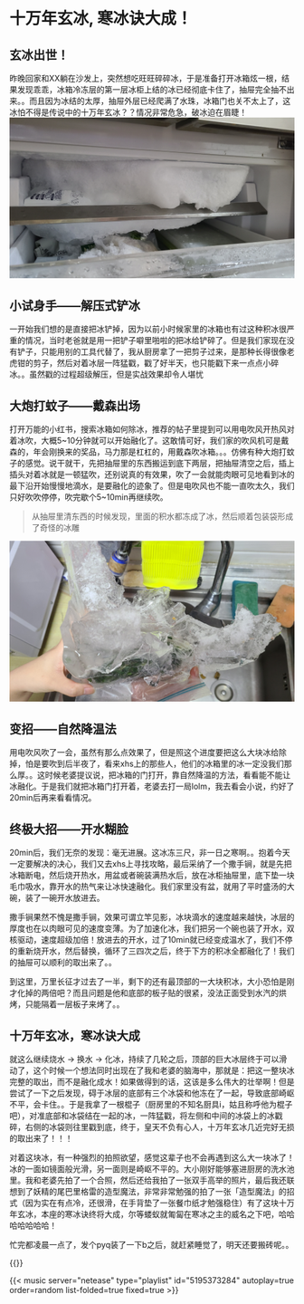 # 十万年玄冰, 寒冰诀大成！


## 玄冰出世！
昨晚回家和XX躺在沙发上，突然想吃旺旺碎碎冰，于是准备打开冰箱炫一根，结果发现乖乖，冰箱冷冻层的第一层冰柜上结的冰已经彻底卡住了，抽屉完全抽不出来。。而且因为冰结的太厚，抽屉外层已经爬满了水珠，冰箱门也关不太上了，这冰怕不得是传说中的十万年玄冰？？情况非常危急，破冰迫在眉睫！
!["十万年玄冰"](./fridge.jpg "十万年玄冰")

## 小试身手——解压式铲冰
一开始我们想的是直接把冰铲掉，因为以前小时候家里的冰箱也有过这种积冰很严重的情况，当时老爸就是用一把铲子噼里啪啦的把冰给铲碎了。但是我们家现在没有铲子，只能用别的工具代替了，我从厨房拿了一把剪子过来，是那种长得很像老虎钳的剪子，然后对着冰层一阵猛戳，戳了好半天，也只能戳下来一点点小碎冰。。虽然戳的过程超级解压，但是实战效果却令人堪忧

## 大炮打蚊子——戴森出场
打开万能的小红书，搜索冰箱如何除冰，推荐的帖子里提到可以用电吹风开热风对着冰吹，大概5~10分钟就可以开始融化了。这敢情可好，我们家的吹风机可是戴森的，年会刚换来的奖品，马力那是杠杠的，用戴森吹冰箱。。。仿佛有种大炮打蚊子的感觉。说干就干，先把抽屉里的东西搬运到底下两层，把抽屉清空之后，插上插头对着冰就是一顿猛吹，还别说真的有效果，吹了一会就能肉眼可见地看到冰的最下沿开始慢慢地滴水，是要融化的迹象了。但是电吹风也不能一直吹太久，我们只好吹吹停停，吹完歇个5~10min再继续吹。

> 从抽屉里清东西的时候发现，里面的积水都冻成了冰，然后顺着包装袋形成了奇怪的冰雕

!["冰雕"](./ice.jpg "冰雕")

## 变招——自然降温法
用电吹风吹了一会，虽然有那么点效果了，但是照这个进度要把这么大块冰给除掉，怕是要吹到后半夜了，看来xhs上的那些人，他们的冰箱里的冰一定没我们那么厚。。这时候老婆提议说，把冰箱的门打开，靠自然降温的方法，看看能不能让冰融化。于是我们就把冰箱门打开着，老婆去打一局lolm，我去看会小说，约好了20min后再来看看情况。

## 终极大招——开水糊脸
20min后，我们无奈的发现：毫无进展。这冰冻三尺，非一日之寒啊。。抱着今天一定要解决的决心，我们又去xhs上寻找攻略，最后采纳了一个撒手锏，就是先把冰箱断电，然后烧开热水，用盆或者碗装满热水后，放在冰柜抽屉里，底下垫一块毛巾吸水，靠开水的热气来让冰快速融化。我们家里没有盆，就用了平时盛汤的大碗，装了一碗开水放进去。

撒手锏果然不愧是撒手锏，效果可谓立竿见影，冰块滴水的速度越来越快，冰层的厚度也在以肉眼可见的速度变薄。为了加速化冰，我们把另一个碗也装了开水，双核驱动，速度超级加倍！放进去的开水，过了10min就已经变成温水了，我们不停的重新烧开水，然后替换，循环了三四次之后，终于下方的积冰全都融化了！我们的抽屉可以顺利的取出来了。。

到这里，万里长征才过去了一半，剩下的还有最顶部的一大块积冰，大小恐怕是刚才化掉的两倍吧？而且问题是他和底部的板子贴的很紧，没法正面受到水汽的烘烤，只能隔着一层板子来烤了。。

## 十万年玄冰，寒冰诀大成
就这么继续烧水 → 换水 → 化冰，持续了几轮之后，顶部的巨大冰层终于可以滑动了，这个时候一个想法同时出现在了我和老婆的脑海中，那就是：把这一整块冰完整的取出，而不是融化成水！如果做得到的话，这该是多么伟大的壮举啊！但是尝试了一下之后发现，碍于冰层的底部有三个冰袋和他冻在了一起，导致底部崎岖不平，会卡住。。于是我拿了一根棍子（厨房里的不知名厨具i，姑且称呼他为棍子吧），对准底部和冰袋结在一起的冰，一阵猛戳，将左侧和中间的冰袋上的冰戳碎，右侧的冰袋则往里戳到底，终于，皇天不负有心人，十万年玄冰几近完好无损的取出来了！！！

对着这块冰，有一种强烈的拍照欲望，感觉这辈子也不会再遇到这么大一块冰了！冰的一面如镜面般光滑，另一面则是崎岖不平的。大小刚好能够塞进厨房的洗水池里。我和老婆先拍了一个合照，然后还给我拍了一张双手高举的照片，最后我还联想到了妖精的尾巴里格雷的造型魔法，非常非常勉强的拍了一张「造型魔法」的招式（因为实在有点冷，还很滑，在手背垫了一张餐巾纸才勉强稳住）有了这块十万年玄冰，本座的寒冰诀终将大成，尔等蝼蚁就匍匐在寒冰之主的威名之下吧，哈哈哈哈哈哈哈！

忙完都凌晨一点了，发个pyq装了一下b之后，就赶紧睡觉了，明天还要搬砖呢。。

{{<carousel imgs="./ice_2.jpg, ./hezhao.jpg, ./magic.jpeg, ./gaoju.jpeg">}}

{{< music server="netease" type="playlist" id="5195373284" autoplay=true order=random list-folded=true fixed=true >}}
